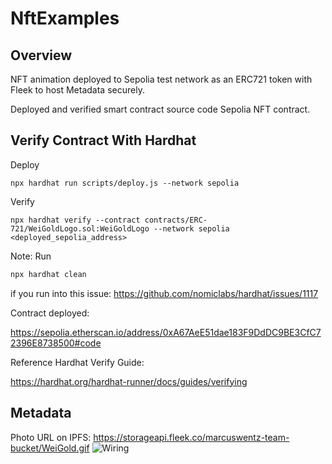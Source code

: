 # NftExamples

## Overview 

NFT animation deployed to Sepolia test network as an ERC721 token with Fleek to host Metadata securely. 

Deployed and verified smart contract source code Sepolia NFT contract.

## Verify Contract With Hardhat

Deploy
```
npx hardhat run scripts/deploy.js --network sepolia
```
Verify 
```
npx hardhat verify --contract contracts/ERC-721/WeiGoldLogo.sol:WeiGoldLogo --network sepolia <deployed_sepolia_address>
```
Note:
Run
```js
npx hardhat clean
```
if you run into this issue:
https://github.com/nomiclabs/hardhat/issues/1117

Contract deployed:

https://sepolia.etherscan.io/address/0xA67AeE51dae183F9DdDC9BE3CfC72396E8738500#code

Reference Hardhat Verify Guide:

https://hardhat.org/hardhat-runner/docs/guides/verifying


## Metadata 

Photo URL on IPFS:
https://storageapi.fleek.co/marcuswentz-team-bucket/WeiGold.gif
<img src="https://github.com/MarcusWentz/WeiGold/blob/main/Images/WeiGold.gif" alt="Wiring"/>
